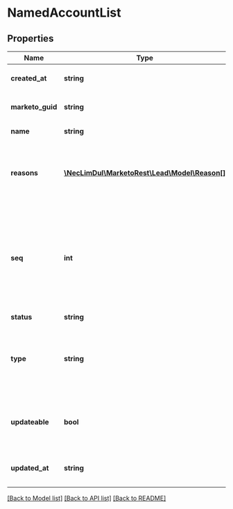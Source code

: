 # NamedAccountList

## Properties

Name | Type | Description | Notes
------------ | ------------- | ------------- | -------------
**created_at** | **string** | Datetime when the named account list was created | [optional]
**marketo_guid** | **string** | Unique GUID of the custom object records |
**name** | **string** | Name of named account list | [optional]
**reasons** | [**\NecLimDul\MarketoRest\Lead\Model\Reason[]**](Reason.md) | List of reasons why an operation did not succeed.  Reasons are only present in API responses and should not be submitted | [optional]
**seq** | **int** | Integer indicating the sequence of the record in response.  This value is correlated to the order of the records included in the request input.  Seq should only be part of responses and should not be submitted. |
**status** | **string** |  | [optional]
**type** | **string** | Type of named account list (\&quot;default\&quot; if created by user or API, \&quot;external\&quot; if managed by CRM-View) | [optional]
**updateable** | **bool** | Whether the list is updateable (true if created by user or API, false if managed by CRM-View) | [optional]
**updated_at** | **string** | Datetime when the named account list was most recently updated | [optional]

[[Back to Model list]](../../README.md#models) [[Back to API list]](../../README.md#endpoints) [[Back to README]](../../README.md)
